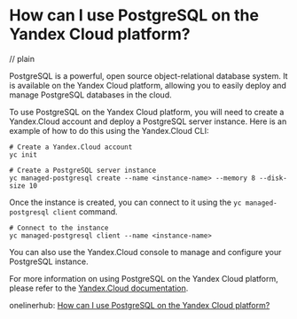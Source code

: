 # How can I use PostgreSQL on the Yandex Cloud platform?
// plain

PostgreSQL is a powerful, open source object-relational database system. It is available on the Yandex Cloud platform, allowing you to easily deploy and manage PostgreSQL databases in the cloud.

To use PostgreSQL on the Yandex Cloud platform, you will need to create a Yandex.Cloud account and deploy a PostgreSQL server instance. Here is an example of how to do this using the Yandex.Cloud CLI:

```
# Create a Yandex.Cloud account
yc init

# Create a PostgreSQL server instance
yc managed-postgresql create --name <instance-name> --memory 8 --disk-size 10
```

Once the instance is created, you can connect to it using the `yc managed-postgresql client` command.

```
# Connect to the instance
yc managed-postgresql client --name <instance-name>
```

You can also use the Yandex.Cloud console to manage and configure your PostgreSQL instance.

For more information on using PostgreSQL on the Yandex Cloud platform, please refer to the [Yandex.Cloud documentation](https://cloud.yandex.com/docs/managed-postgresql/).

onelinerhub: [How can I use PostgreSQL on the Yandex Cloud platform?](https://onelinerhub.com/postgresql/how-can-i-use-postgresql-on-the-yandex-cloud-platform)